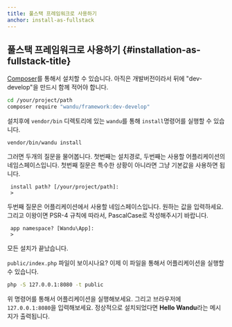 ```yaml
---
title: 풀스택 프레임워크로 사용하기
anchor: install-as-fullstack
---
```


## 풀스택 프레임워크로 사용하기 {#installation-as-fullstack-title}

[Composer](https://getcomposer.org)를 통해서 설치할 수 있습니다. 아직은 개발버전이라서 뒤에 "dev-develop"을 만드시 함께
적어야 합니다.

```sh
cd /your/project/path
composer require "wandu/framework:dev-develop"
```

설치후에 `vendor/bin` 디렉토리에 있는 `wandu`를 통해 `install`명령어를 실행할 수 있습니다.

```
vendor/bin/wandu install
```

그러면 두개의 질문을 물어봅니다. 첫번째는 설치경로, 두번째는 사용할 어플리케이션의 네임스페이스입니다.
첫번째 질문은 특수한 상황이 아니라면 그냥 기본값을 사용하면 됩니다.

```
 install path? [/your/project/path]:
 >
```

두번째 질문은 어플리케이션에서 사용할 네임스페이스입니다. 원하는 값을 입력하세요. 그리고 이왕이면 PSR-4 규칙에 따라서,
PascalCase로 작성해주시기 바랍니다.

```
 app namespace? [Wandu\App]:
 >
```

모든 설치가 끝났습니다.

`public/index.php` 파일이 보이시나요? 이제 이 파일을 통해서 어플리케이션을 실행할 수 있습니다.

```sh
php -S 127.0.0.1:8080 -t public
```

위 명령어를 통해서 어플리케이션을 실행해보세요. 그리고 브라우저에 `127.0.0.1:8080`을 입력해보세요.
정상적으로 설치되었다면 **Hello Wandu**라는 메시지가 출력됩니다.
